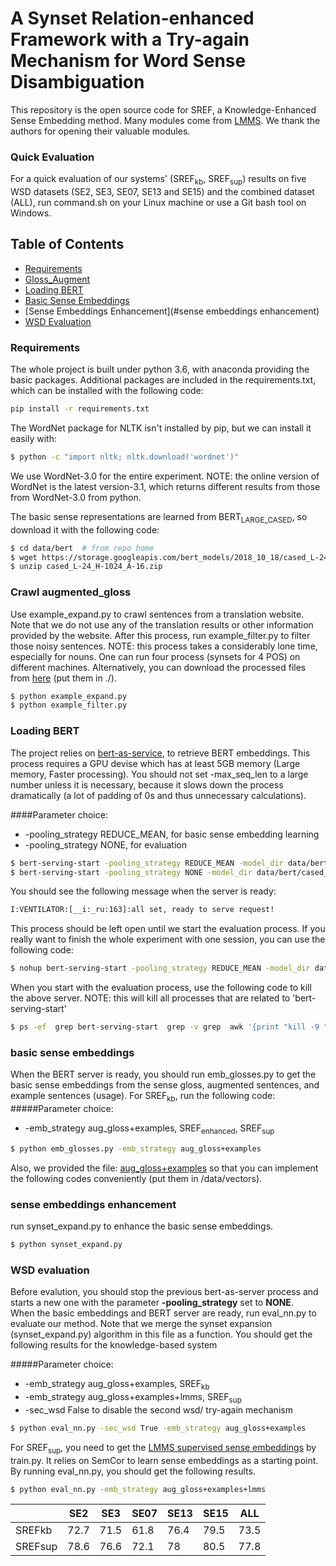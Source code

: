 # A Synset Relation-enhanced Framework with a Try-again Mechanism for Word Sense Disambiguation

This repository is the open source code for SREF, a Knowledge-Enhanced Sense Embedding method. Many modules come from [LMMS](https://github.com/danlou/lmms). We thank the authors for opening their valuable modules.

### Quick Evaluation
For a quick evaluation of our systems' (SREF<sub>kb</sub>, SREF<sub>sup</sub>) results on five WSD datasets (SE2, SE3, SE07, SE13 and SE15) and the combined dataset (ALL), run command.sh on your Linux machine or use a Git bash tool on Windows. 

## Table of Contents
- [Requirements](#Requirements)
- [Gloss_Augment](#Crawl-augmented_gloss)
- [Loading BERT](#Loading-BERT)
- [Basic Sense Embeddings](#basic-sense-embeddings)
- [Sense Embeddings Enhancement](#sense embeddings enhancement)
- [WSD Evaluation](#WSD-evaluation)


### Requirements

The whole project is built under python 3.6, with anaconda providing the basic packages. Additional packages are included in the requirements.txt, which can be installed with the following code:

```bash
pip install -r requirements.txt
```

The WordNet package for NLTK isn't installed by pip, but we can install it easily with:

```bash
$ python -c "import nltk; nltk.download('wordnet')"
```

We use WordNet-3.0 for the entire experiment. NOTE: the online version of WordNet is the latest version-3.1, which returns different results from those from WordNet-3.0 from python.


The basic sense representations are learned from BERT<sub>LARGE_CASED</sub>, so download it with the following code:

```bash
$ cd data/bert  # from repo home
$ wget https://storage.googleapis.com/bert_models/2018_10_18/cased_L-24_H-1024_A-16.zip
$ unzip cased_L-24_H-1024_A-16.zip
```

### Crawl augmented_gloss
Use example_expand.py to crawl sentences from a translation website. Note that we do not use any of the translation results or other information provided by the website. After this process, run example_filter.py to filter those noisy sentences.
NOTE: this process takes a considerably lone time, especially for nouns. One can run four process (synsets for 4 POS) on different machines. Alternatively, you can download the processed files from [here](https://drive.google.com/open?id=1qvQ-y2ylD8vLqSrHLPLJkq3ugAjxVOrD) (put them in ./).
```bash
$ python example_expand.py
$ python example_filter.py
```

### Loading BERT

The project relies on [bert-as-service](https://github.com/hanxiao/bert-as-service), to retrieve BERT embeddings. This process requires a GPU devise which has at least 5GB memory (Large memory, Faster processing). You should not set -max_seq_len to a large number unless it is necessary, because it slows down the process dramatically (a lot of padding of 0s and thus unnecessary calculations).

####Parameter choice:  
- -pooling_strategy REDUCE_MEAN, for basic sense embedding learning
- -pooling_strategy NONE, for evaluation
```bash
$ bert-serving-start -pooling_strategy REDUCE_MEAN -model_dir data/bert/cased_L-24_H-1024_A-16 -pooling_layer -1 -2 -3 -4 -max_seq_len NONE -max_batch_size 32 -num_worker=1 -device_map 0 -cased_tokenization
$ bert-serving-start -pooling_strategy NONE -model_dir data/bert/cased_L-24_H-1024_A-16 -pooling_layer -1 -2 -3 -4 -max_seq_len NONE -max_batch_size 32 -num_worker=1 -device_map 0 -cased_tokenization
```

You should see the following message when the server is ready:

```bash
I:VENTILATOR:[__i:_ru:163]:all set, ready to serve request!
```

This process should be left open until we start the evaluation process. If you really want to finish the whole experiment with one session, you can use the following code:

```bash
$ nohup bert-serving-start -pooling_strategy REDUCE_MEAN -model_dir data/bert/cased_L-24_H-1024_A-16 -pooling_layer -1 -2 -3 -4 -max_seq_len NONE -max_batch_size 32 -num_worker=1 -device_map 0 -cased_tokenization > nohup.out &
```

When you start with the evaluation process, use the following code to kill the above server. NOTE: this will kill all processes that are related to 'bert-serving-start'
```bash
$ ps -ef  grep bert-serving-start  grep -v grep  awk '{print "kill -9 "$2}'  sh
```

### basic sense embeddings
When the BERT server is ready, you should run emb_glosses.py to get the basic sense embeddings from the sense gloss, augmented sentences, and example sentences (usage). For SREF<sub>kb</sub>, run the following code:
#####Parameter choice:  
- -emb_strategy aug_gloss+examples, SREF<sub>enhanced</sub>, SREF<sub>sup</sub>
```bash
$ python emb_glosses.py -emb_strategy aug_gloss+examples
```

Also, we provided the file: [aug_gloss+examples](https://drive.google.com/open?id=1Ef7--gC-jJXXjn8Dryp4umO6WnKQXvsD) so that you can implement the following codes conveniently (put them in /data/vectors).

### sense embeddings enhancement
run synset_expand.py to enhance the basic sense embeddings.
```bash
$ python synset_expand.py
```

### WSD evaluation
Before evalution, you should stop the previous bert-as-server process and starts a new one with the parameter **-pooling_strategy** set to **NONE**.  
When the basic embeddings and BERT server are ready, run eval_nn.py to evaluate our method. Note that we merge the synset expansion (synset_expand.py) algorithm in this file as a function. You should get the following results for the knowledge-based system  

#####Parameter choice:  
- -emb_strategy aug_gloss+examples, SREF<sub>kb</sub>
- -emb_strategy aug_gloss+examples+lmms, SREF<sub>sup</sub>
- -sec_wsd False to disable the second wsd/ try-again mechanism

```bash
$ python eval_nn.py -sec_wsd True -emb_strategy aug_gloss+examples
```
    
For SREF<sub>sup</sub>, you need to get the [LMMS supervised sense embeddings](https://drive.google.com/open?id=13lD2t3aj-n22fvv77MWMTn67pZw196yI) by train.py. It relies on SemCor to learn sense embeddings as a starting point. By running eval_nn.py, you should get the following results.

```bash
$ python eval_nn.py -emb_strategy aug_gloss+examples+lmms
```

| |SE2|SE3|SE07|SE13|SE15|ALL|
|----------------|----|----|----|----|----|-----------------|
|SREFkb|72.7|71.5|61.8|76.4|79.5|73.5|
|SREFsup|78.6|76.6|72.1|78|80.5|77.8 |  
